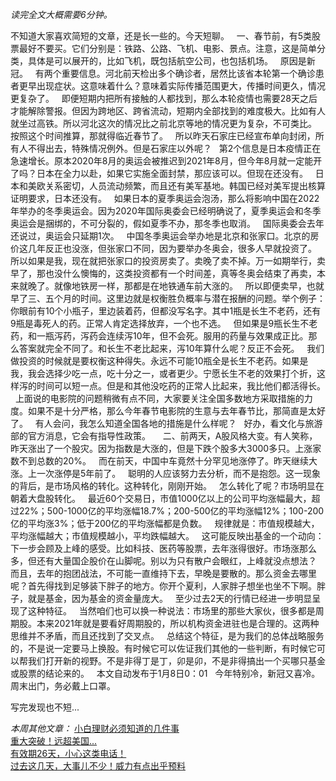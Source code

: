 *读完全文大概需要6分钟。*  
  
不知道大家喜欢简短的文章，还是长一些的。今天短聊。
 
一、春节前，有5类股票最好不要买。它们分别是：铁路、公路、飞机、电影、景点。注意，这是简单分类，具体是可以展开的，比如飞机，既包括航空公司，也包括机场。
 
原因是新冠。
 
有两个重要信息。河北前天检出多个确诊者，居然比该省本轮第一个确诊患者更早出现症状。这意味着什么？意味着实际传播范围更大，传播时间更久，情况更复杂了。
 
即便短期内把所有接触的人都找到，那么本轮疫情也需要28天之后才能解除警报。但因为跨地区、跨省流动，短期内全部找到的难度极大。比如有人就坐过高铁。所以河北这次的情况比之前北京等地的情况更为复杂，不可类比。
 
按照这个时间推算，那就得临近春节了。
 
所以昨天石家庄已经宣布单向封闭，所有人不得出去，特殊情况例外。但是石家庄以外呢？
 
第2个信息是日本疫情正在急速增长。原本2020年8月的奥运会被推迟到2021年8月，但今年8月就一定能开了吗？日本在全力以赴，如果它实施全面封禁，那应该可以。但现在还没有。
 
日本和美欧关系密切，人员流动频繁，而且还有美军基地。韩国已经对美军提出核算证明要求，日本还没有。
 
如果日本的夏季奥运会泡汤，那么将影响中国在2022年举办的冬季奥运会。因为2020年国际奥委会已经明确说了，夏季奥运会和冬季奥运会是捆绑的，不可分裂的，假如夏季不办，那冬季也取消。
 
国际奥委会去年还说过，奥运会只延期1次。
 
中国冬季奥运会举办地是北京和张家口。北京的房价这几年反正也没涨，但张家口不同，因为要举办冬奥会，很多人早就投资了。
 
所以如果是我，现在就把张家口的投资房卖了。卖晚了卖不掉。万一如期举行，卖早了，那也没什么懊悔的，这类投资都有一个时间差，真等冬奥会结束了再卖，本来就晚了。就像地铁房一样，那都是在地铁通车前大涨的。
 
所以即便卖早，也就早了三、五个月的时间。这里边就是权衡胜负概率与潜在报酬的问题。举个例子：你眼前有10个小瓶子，里边装着药，但都没写名字。其中1瓶是长生不老药，还有9瓶是毒死人的药。正常人肯定选择放弃，一个也不选。
 
但如果是9瓶长生不老药，和一瓶泻药，泻药会连续泻10年，但不会死。服用的药量与效果成正比。那么答案就完全不同了。和长生不老比起来，泻10年算什么呢？反正不会死。
 
我们做投资的时候就是要权衡这种得失。永远不可能10瓶全是长生不老药。如果是我，我会选择少吃一点，吃十分之一，或者更少。宁愿长生不老的效果打个折，这样泻的时间可以短一点。但是和其他没吃药的正常人比起来，我比他们都活得长。
 
上面说的电影院的问题稍微有点不同，大家要关注全国多数地方采取措施的力度。如果不是十分严格，那么今年春节电影院的生意与去年春节比，那简直是太好了。
 
有人会问，我怎么知道全国各地的措施是什么样呢？
 
好办，看文化与旅游部的官方消息，它会有指导性政策。
 
 
二、前两天，A股风格大变。有人笑称，昨天涨出了一个股灾。因为指数是大涨的，但是下跌个股多大3000多只。上涨家数不到总数的20%。
 
而在前天，中国中车竟然十分罕见地涨停了。昨天继续大涨。上一次涨停是5年前了。
 
聪明的人应该努力去分析，而不是抱怨。这一现象的背后，是市场风格的转化。这种转化，刚刚开始。
 
怎么转化了呢？市场明显在朝着大盘股转化。
 
最近60个交易日，市值1000亿以上的公司平均涨幅最大，超过22%；500-1000亿的平均涨幅18.7%；200-500亿的平均涨幅12%；100-200亿的平均涨3%；低于200亿的平均涨幅都是负数。
 
规律就是：市值规模越大，平均涨幅越大；市值规模越小，平均跌幅越大。
 
这可能反映出基金的一个动向：下一步会顾及上峰的感受。比如科技、医药等股票，去年涨得很好。市场涨那么多，但还有大量国企股价在山脚呢。别以为只有散户会眼红，上峰就没点想法？
 
而且，去年的抱团战法，不可能一直维持下去，早晚是要散的。那么资金去哪里呢？首先得找到足够装下胖子的地方。你开个夏利，人家胖子想坐也坐不下啊。胖子，就是基金，因为基金的资金量庞大。
 
至少过去2天的行情已经进一步明显呈现了这种特征。
 
当然咱们也可以换一种说法：市场里的那些大家伙，很多都是周期股。本来2021年就是要看好周期股的，所以机构资金进驻也是合理的。这两种思维并不矛盾，而且还找到了交叉点。
 
总结这个特征，是为我们的总体战略服务的，不是说一定要马上换股。有时候它可以佐证我们其他的一些判断，有时候它可以帮我们打开新的视野。不是非得丁是丁，卯是卯，不是非得搞出一个买哪只基金或股票的结论来的。
 
本文自动发布于1月8日0：01
 
今年特别冷，新冠又喜冷。周末出门，务必戴上口罩。
  
写完发现也不短...
  
*本周其他文章：*
[小白理财必须知道的几件事][Link 1]  
[重大突破！远超美国...][...]  
[有效期26天，小心这类电话！][26]  
[过去这几天，大事儿不少！威力有点出乎预料][Link 2]

[Link 1]: http://mp.weixin.qq.com/s?__biz=MzU0NTkyOTAzMw==&mid=2247491118&idx=1&sn=3e1d96220fec0379e2c25894c0f12723&chksm=fb643c08cc13b51e5abb345a0aa25e764abb3305eb6b4994c4a639e2ab9d33257d66edc23d7c&scene=21#wechat_redirect
[...]: http://mp.weixin.qq.com/s?__biz=MzU0NTkyOTAzMw==&mid=2247491114&idx=1&sn=a3bbef7ad79c35193e9725e3ff1b8f63&chksm=fb643c0ccc13b51a5c353fdef5cbc86a014c0637efaa99a4739e644245f0593c7f5f35d4da08&scene=21#wechat_redirect
[26]: http://mp.weixin.qq.com/s?__biz=MzU0NTkyOTAzMw==&mid=2247491110&idx=1&sn=2476914c4e4ca2fbd04f1f4124beda9f&chksm=fb643c00cc13b5164a1c83af6598033855cbc20fb755fb2851d2cd5f3b6593b7a7fe2e9ff547&scene=21#wechat_redirect
[Link 2]: http://mp.weixin.qq.com/s?__biz=MzU0NTkyOTAzMw==&mid=2247491101&idx=1&sn=d6fc9574ef1c2926fb1c5ac9c439f290&chksm=fb643c3bcc13b52dc943504482aac13cba844ba516787aaee35ac7daab0ae7aa9e3a363f06aa&scene=21#wechat_redirect